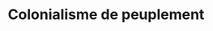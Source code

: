 ---
title: "Colonialisme de peuplement"
slug: "colonialisme-de-peuplement"
definition: |
  Forme de colonialisme dans laquelle les colons ne cherchent pas seulement à exploiter les ressources d’un territoire, mais à s’y installer durablement, en remplaçant la population indigène. Il repose sur l’effacement physique, juridique et symbolique du peuple colonisé.
historicalContext: |
  Le concept émerge dans les années 1980 dans les études sur les colonies anglo-saxonnes (Australie, États-Unis, Canada). Il est mobilisé dans les études postcoloniales et palestiniennes pour décrire la nature spécifique de l’occupation israélienne. Edward Said, Patrick Wolfe et Rashid Khalidi en sont des références majeures.
books:
  - the-hundred-years-war-on-palestine
---